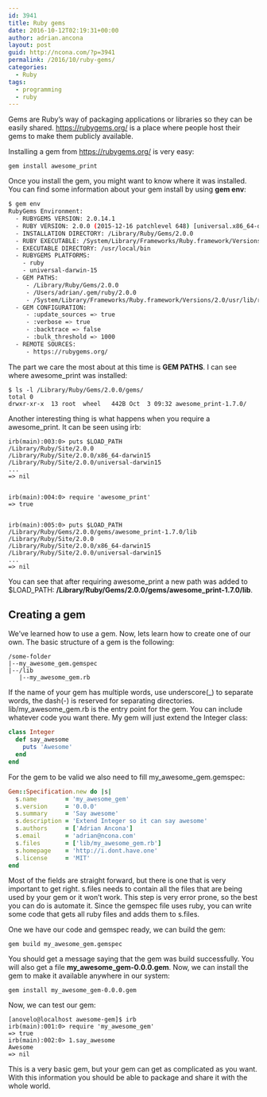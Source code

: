 ```yaml
---
id: 3941
title: Ruby gems
date: 2016-10-12T02:19:31+00:00
author: adrian.ancona
layout: post
guid: http://ncona.com/?p=3941
permalink: /2016/10/ruby-gems/
categories:
  - Ruby
tags:
  - programming
  - ruby
---
```

Gems are Ruby&#8217;s way of packaging applications or libraries so they can be easily shared. <https://rubygems.org/> is a place where people host their gems to make them publicly available.

Installing a gem from <https://rubygems.org/> is very easy:

```
gem install awesome_print
```

Once you install the gem, you might want to know where it was installed. You can find some information about your gem install by using **gem env**:

```bash
$ gem env
RubyGems Environment:
  - RUBYGEMS VERSION: 2.0.14.1
  - RUBY VERSION: 2.0.0 (2015-12-16 patchlevel 648) [universal.x86_64-darwin15]
  - INSTALLATION DIRECTORY: /Library/Ruby/Gems/2.0.0
  - RUBY EXECUTABLE: /System/Library/Frameworks/Ruby.framework/Versions/2.0/usr/bin/ruby
  - EXECUTABLE DIRECTORY: /usr/local/bin
  - RUBYGEMS PLATFORMS:
    - ruby
    - universal-darwin-15
  - GEM PATHS:
     - /Library/Ruby/Gems/2.0.0
     - /Users/adrian/.gem/ruby/2.0.0
     - /System/Library/Frameworks/Ruby.framework/Versions/2.0/usr/lib/ruby/gems/2.0.0
  - GEM CONFIGURATION:
     - :update_sources => true
     - :verbose => true
     - :backtrace => false
     - :bulk_threshold => 1000
  - REMOTE SOURCES:
     - https://rubygems.org/
```

<!--more-->

The part we care the most about at this time is **GEM PATHS**. I can see where awesome_print was installed:

```
$ ls -l /Library/Ruby/Gems/2.0.0/gems/
total 0
drwxr-xr-x  13 root  wheel   442B Oct  3 09:32 awesome_print-1.7.0/
```

Another interesting thing is what happens when you require a awesome_print. It can be seen using irb:

```
irb(main):003:0> puts $LOAD_PATH
/Library/Ruby/Site/2.0.0
/Library/Ruby/Site/2.0.0/x86_64-darwin15
/Library/Ruby/Site/2.0.0/universal-darwin15
...
=> nil


irb(main):004:0> require 'awesome_print'
=> true


irb(main):005:0> puts $LOAD_PATH
/Library/Ruby/Gems/2.0.0/gems/awesome_print-1.7.0/lib
/Library/Ruby/Site/2.0.0
/Library/Ruby/Site/2.0.0/x86_64-darwin15
/Library/Ruby/Site/2.0.0/universal-darwin15
...
=> nil
```

You can see that after requiring awesome\_print a new path was added to $LOAD\_PATH: **/Library/Ruby/Gems/2.0.0/gems/awesome_print-1.7.0/lib**.

## Creating a gem

We&#8217;ve learned how to use a gem. Now, lets learn how to create one of our own. The basic structure of a gem is the following:

```
/some-folder
|--my_awesome_gem.gemspec
|--/lib
   |--my_awesome_gem.rb
```

If the name of your gem has multiple words, use underscore(\_) to separate words, the dash(-) is reserved for separating directories. lib/my\_awesome_gem.rb is the entry point for the gem. You can include whatever code you want there. My gem will just extend the Integer class:

```ruby
class Integer
  def say_awesome
    puts 'Awesome'
  end
end
```

For the gem to be valid we also need to fill my\_awesome\_gem.gemspec:

```ruby
Gem::Specification.new do |s|
  s.name        = 'my_awesome_gem'
  s.version     = '0.0.0'
  s.summary     = 'Say awesome'
  s.description = 'Extend Integer so it can say awesome'
  s.authors     = ['Adrian Ancona']
  s.email       = 'adrian@ncona.com'
  s.files       = ['lib/my_awesome_gem.rb']
  s.homepage    = 'http://i.dont.have.one'
  s.license     = 'MIT'
end
```

Most of the fields are straight forward, but there is one that is very important to get right. s.files needs to contain all the files that are being used by your gem or it won&#8217;t work. This step is very error prone, so the best you can do is automate it. Since the gemspec file uses ruby, you can write some code that gets all ruby files and adds them to s.files.

One we have our code and gemspec ready, we can build the gem:

```
gem build my_awesome_gem.gemspec
```

You should get a message saying that the gem was build successfully. You will also get a file **my\_awesome\_gem-0.0.0.gem**. Now, we can install the gem to make it available anywhere in our system:

```
gem install my_awesome_gem-0.0.0.gem
```

Now, we can test our gem:

```
[anovelo@localhost awesome-gem]$ irb
irb(main):001:0> require 'my_awesome_gem'
=> true
irb(main):002:0> 1.say_awesome
Awesome
=> nil
```

This is a very basic gem, but your gem can get as complicated as you want. With this information you should be able to package and share it with the whole world.
